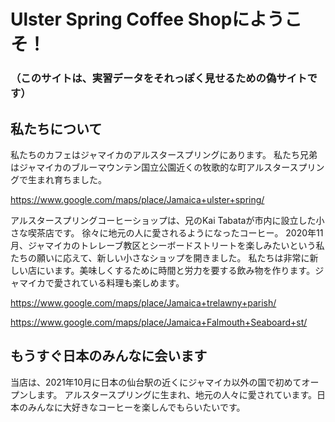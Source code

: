 # Ulster Spring Coffee Shopにようこそ！

### （このサイトは、実習データをそれっぽく見せるための偽サイトです）

## 私たちについて

私たちのカフェはジャマイカのアルスタースプリングにあります。
私たち兄弟はジャマイカのブルーマウンテン国立公園近くの牧歌的な町アルスタースプリングで生まれ育ちました。

https://www.google.com/maps/place/Jamaica+ulster+spring/

アルスタースプリングコーヒーショップは、兄のKai Tabataが市内に設立した小さな喫茶店です。
徐々に地元の人に愛されるようになったコーヒー。
2020年11月、ジャマイカのトレレーブ教区とシーボードストリートを楽しみたいという私たちの願いに応えて、新しい小さなショップを開きました。
私たちは非常に新しい店にいます。美味しくするために時間と労力を要する飲み物を作ります。ジャマイカで愛されている料理も楽しめます。

https://www.google.com/maps/place/Jamaica+trelawny+parish/

https://www.google.com/maps/place/Jamaica+Falmouth+Seaboard+st/


## もうすぐ日本のみんなに会います

当店は、2021年10月に日本の仙台駅の近くにジャマイカ以外の国で初めてオープンします。
アルスタースプリングに生まれ、地元の人々に愛されています。日本のみんなに大好きなコーヒーを楽しんでもらいたいです。

